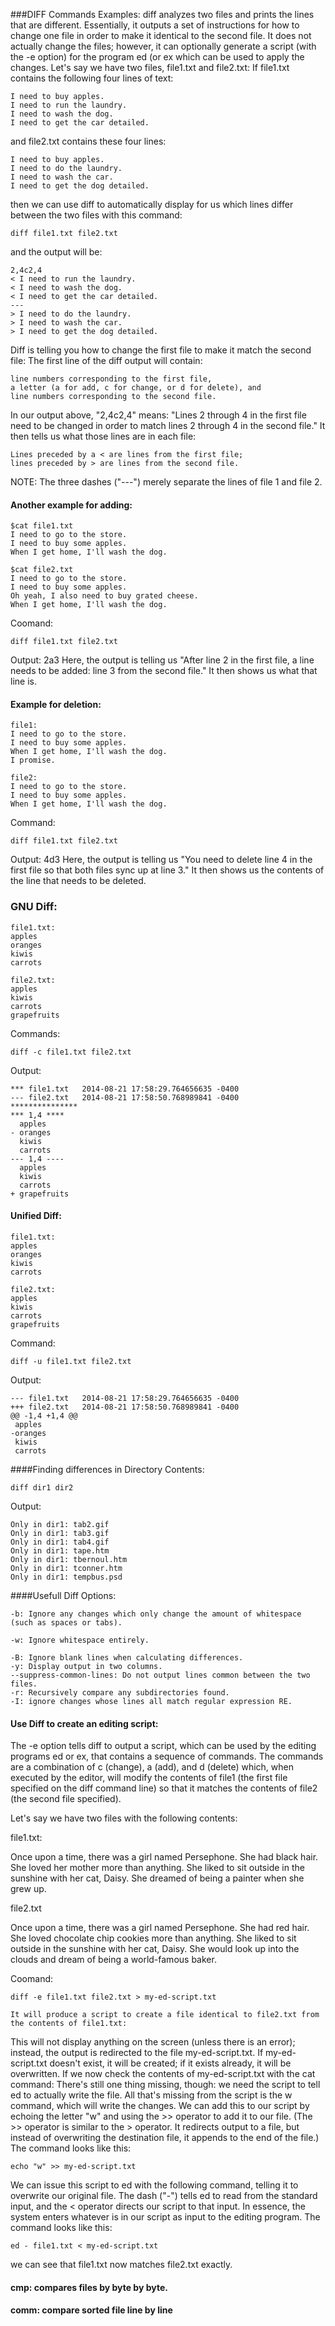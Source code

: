 ###DIFF Commands Examples:
diff analyzes two files and prints the lines that are different. Essentially, it outputs a set of instructions for how to change one file in order to make it identical to the second file.
It does not actually change the files; however, it can optionally generate a script (with the -e option) for the program ed (or ex which can be used to apply the changes.
Let's say we have two files, file1.txt and file2.txt:
If file1.txt contains the following four lines of text:
```
I need to buy apples.
I need to run the laundry.
I need to wash the dog.
I need to get the car detailed.
```
and file2.txt contains these four lines:
```
I need to buy apples.
I need to do the laundry.
I need to wash the car.
I need to get the dog detailed.
```
then we can use diff to automatically display for us which lines differ between the two files with this command:
```
diff file1.txt file2.txt
```
and the output will be:
```
2,4c2,4
< I need to run the laundry.
< I need to wash the dog.
< I need to get the car detailed.
---
> I need to do the laundry.
> I need to wash the car.
> I need to get the dog detailed.
```
Diff is telling you how to change the first file to make it match the second file:
The first line of the diff output will contain:
```
line numbers corresponding to the first file,
a letter (a for add, c for change, or d for delete), and
line numbers corresponding to the second file.
```
In our output above, "2,4c2,4" means: "Lines 2 through 4 in the first file need to be changed in order to match lines 2 through 4 in the second file." It then tells us what those lines are in each file:
```
Lines preceded by a < are lines from the first file;
lines preceded by > are lines from the second file.
```
NOTE: The three dashes ("---") merely separate the lines of file 1 and file 2.

#### Another example for adding:
```
$cat file1.txt
I need to go to the store.
I need to buy some apples.
When I get home, I'll wash the dog.

$cat file2.txt
I need to go to the store.
I need to buy some apples.
Oh yeah, I also need to buy grated cheese.
When I get home, I'll wash the dog.
```
Coomand:
```
diff file1.txt file2.txt
```
Output:
2a3
Here, the output is telling us "After line 2 in the first file, a line needs to be added: line 3 from the second file." It then shows us what that line is.

#### Example for deletion:
```
file1:
I need to go to the store.
I need to buy some apples.
When I get home, I'll wash the dog.
I promise.

file2:
I need to go to the store.
I need to buy some apples.
When I get home, I'll wash the dog.
```
Command:
```
diff file1.txt file2.txt
```
Output:
4d3
Here, the output is telling us "You need to delete line 4 in the first file so that both files sync up at line 3." It then shows us the contents of the line that needs to be deleted.

### GNU Diff:
```
file1.txt:
apples
oranges
kiwis
carrots

file2.txt:
apples
kiwis
carrots
grapefruits
```
Commands:
```
diff -c file1.txt file2.txt
```
Output:
```
*** file1.txt   2014-08-21 17:58:29.764656635 -0400
--- file2.txt   2014-08-21 17:58:50.768989841 -0400
***************
*** 1,4 ****
  apples
- oranges
  kiwis
  carrots
--- 1,4 ----
  apples
  kiwis
  carrots
+ grapefruits
```
#### Unified Diff:

```
file1.txt:
apples
oranges
kiwis
carrots

file2.txt:
apples
kiwis
carrots
grapefruits
```
Command:
```
diff -u file1.txt file2.txt
```
Output:
```
--- file1.txt   2014-08-21 17:58:29.764656635 -0400
+++ file2.txt   2014-08-21 17:58:50.768989841 -0400
@@ -1,4 +1,4 @@
 apples
-oranges
 kiwis
 carrots
```

####Finding differences in Directory Contents:


```
diff dir1 dir2
```
Output:
```
Only in dir1: tab2.gif
Only in dir1: tab3.gif
Only in dir1: tab4.gif
Only in dir1: tape.htm
Only in dir1: tbernoul.htm
Only in dir1: tconner.htm
Only in dir1: tempbus.psd
```

####Usefull Diff Options:
```
-b: Ignore any changes which only change the amount of whitespace (such as spaces or tabs).

-w: Ignore whitespace entirely.

-B: Ignore blank lines when calculating differences.
-y: Display output in two columns.
--suppress-common-lines: Do not output lines common between the two files.
-r: Recursively compare any subdirectories found.
-I: ignore changes whose lines all match regular expression RE.
```

#### Use Diff to create an editing script:
The -e option tells diff to output a script, which can be used by the editing programs ed or ex, that contains a sequence of commands. The commands are a combination of c (change), a (add), and d (delete) which, when executed by the editor, will modify the contents of file1 (the first file specified on the diff command line) so that it matches the contents of file2 (the second file specified).

Let's say we have two files with the following contents:

file1.txt:

Once upon a time, there was a girl named Persephone.
She had black hair.
She loved her mother more than anything.
She liked to sit outside in the sunshine with her cat, Daisy.
She dreamed of being a painter when she grew up.

file2.txt

Once upon a time, there was a girl named Persephone.
She had red hair.
She loved chocolate chip cookies more than anything.
She liked to sit outside in the sunshine with her cat, Daisy.
She would look up into the clouds and dream of being a world-famous baker.

Coomand:
```
diff -e file1.txt file2.txt > my-ed-script.txt

It will produce a script to create a file identical to file2.txt from the contents of file1.txt:
```
This will not display anything on the screen (unless there is an error); instead, the output is redirected to the file my-ed-script.txt. If my-ed-script.txt doesn't exist, it will be created; if it exists already, it will be overwritten.
If we now check the contents of my-ed-script.txt with the cat command:
There's still one thing missing, though: we need the script to tell ed to actually write the file. All that's missing from the script is the w command, which will write the changes. We can add this to our script by echoing the letter "w" and using the >> operator to add it to our file. (The >> operator is similar to the > operator. It redirects output to a file, but instead of overwriting the destination file, it appends to the end of the file.) The command looks like this:
```
echo "w" >> my-ed-script.txt
```
We can issue this script to ed with the following command, telling it to overwrite our original file. The dash ("-") tells ed to read from the standard input, and the < operator directs our script to that input. In essence, the system enters whatever is in our script as input to the editing program. The command looks like this:
```
ed - file1.txt < my-ed-script.txt
```
we can see that file1.txt now matches file2.txt exactly.
#### cmp: compares files by byte by byte.
#### comm: compare sorted file line by line
